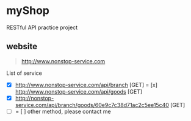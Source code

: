 # myShop
RESTful API practice project

## website
> http://www.nonstop-service.com

List of service
- [x] http://www.nonstop-service.com/api/branch [GET]
= [x] http://www.nonstop-service.com/api/goods [GET]
- [x] http://nonstop-service.com/api/branch/goods/60e9c7c38d71ac2c5ee15c40 [GET]
- [ ] = [ ] other method, please contact me
